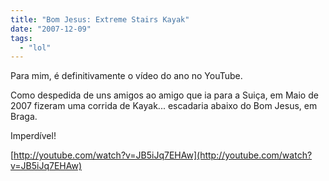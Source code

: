 ```yaml
---
title: "Bom Jesus: Extreme Stairs Kayak"
date: "2007-12-09"
tags: 
  - "lol"
---
```


Para mim, é definitivamente o vídeo do ano no YouTube.

Como despedida de uns amigos ao amigo que ia para a Suiça, em Maio de 2007 fizeram uma corrida de Kayak... escadaria abaixo do Bom Jesus, em Braga.

Imperdível!

[http://youtube.com/watch?v=JB5iJq7EHAw](http://youtube.com/watch?v=JB5iJq7EHAw)
